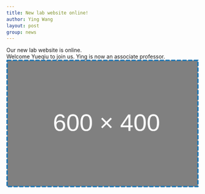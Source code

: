 ```yaml
---
title: New lab website online!
author: Ying Wang
layout: post
group: news
---
```


Our new lab website is online.  
Welcome Yueqiu to join us.
Ying is now an associate professor.
 <img src="/docs/images/Place_holder.svg" alt="Day 1" class="img-fluid">

 <!-- <img src="..." alt="Day 1" class="img-fluid"> -->

